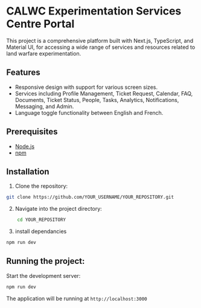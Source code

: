 # CALWC Experimentation Services Centre Portal

This project is a comprehensive platform built with Next.js, TypeScript, and Material UI, for accessing a wide range of services and resources related to land warfare experimentation. 

## Features

- Responsive design with support for various screen sizes.
- Services including Profile Management, Ticket Request, Calendar, FAQ, Documents, Ticket Status, People, Tasks, Analytics, Notifications, Messaging, and Admin.
- Language toggle functionality between English and French.

## Prerequisites

- [Node.js](https://nodejs.org/)
- [npm](https://www.npmjs.com/)

## Installation

1. Clone the repository:

```bash
git clone https://github.com/YOUR_USERNAME/YOUR_REPOSITORY.git
```
2. Navigate into the project directory:
```bash
    cd YOUR_REPOSITORY
```

3. install dependancies

```bash
npm run dev
```

## Running the project:

Start the development server:

```bash
npm run dev
```

The application will be running at `http://localhost:3000`







